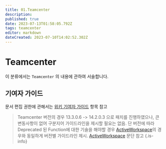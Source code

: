 ```yaml
---
title: 01.Teamcenter
description: 
published: true
date: 2023-07-13T01:58:05.792Z
tags: teamcenter
editor: markdown
dateCreated: 2023-07-10T14:02:52.302Z
---
```


# Teamcenter
이 분류에서는 `Teamcenter` 의 내용에 관하여 서술합니다.

## 기여자 가이드

문서 편집 권한에 관해서는 [위키 기여자 가이드](/home/WikiContributerGuide) 항목 참고

> Teamcenter 버전의 경우 13.3.0.6 -> 14.2.0.3 으로 패치를 진행하였으나, 큰 변동사항이 없어 구분지어 가이드라인을 제시할 필요는 없음.
단 버전에 따라 Deprecated 된 Function에 대한 기술을 해야할 경우 [ActiveWorkspace](/ko/ActiveWorkspace)의 경우와 동일하게 버전별 가이드라인 제시. [ActiveWorkspace](/ko/ActiveWorkspace) 문단 참고
{.is-info}
